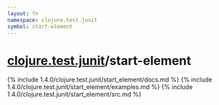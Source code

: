 ```yaml
---
layout: fn
namespace: clojure.test.junit
symbol: start-element
---
```


# [clojure.test.junit](../)/start-element

{% include 1.4.0/clojure.test.junit/start_element/docs.md %}
{% include 1.4.0/clojure.test.junit/start_element/examples.md %}
{% include 1.4.0/clojure.test.junit/start_element/src.md %}

